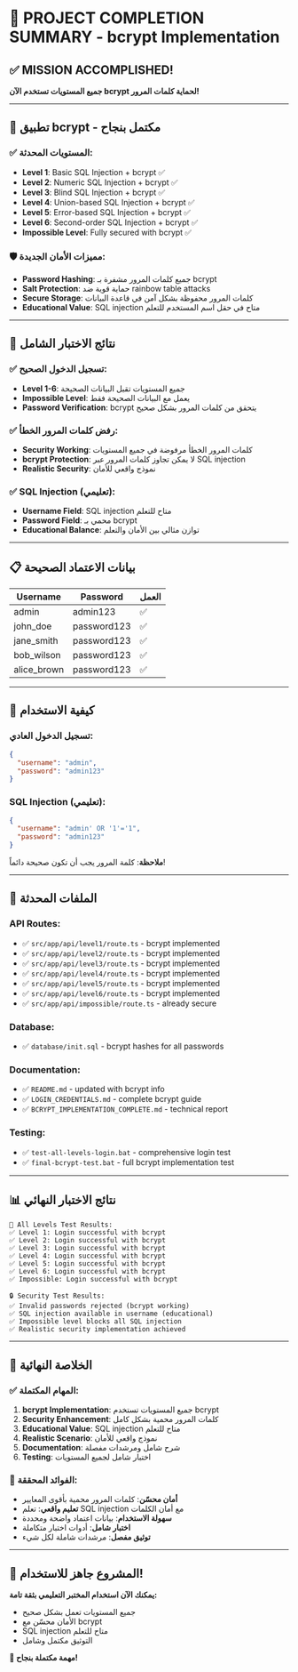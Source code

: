 # 🎉 PROJECT COMPLETION SUMMARY - bcrypt Implementation

## ✅ MISSION ACCOMPLISHED!

**جميع المستويات تستخدم الآن bcrypt لحماية كلمات المرور!**

---

## 🔐 تطبيق bcrypt - مكتمل بنجاح

### ✅ المستويات المحدثة:
- **Level 1**: Basic SQL Injection + bcrypt ✅
- **Level 2**: Numeric SQL Injection + bcrypt ✅
- **Level 3**: Blind SQL Injection + bcrypt ✅
- **Level 4**: Union-based SQL Injection + bcrypt ✅
- **Level 5**: Error-based SQL Injection + bcrypt ✅
- **Level 6**: Second-order SQL Injection + bcrypt ✅
- **Impossible Level**: Fully secured with bcrypt ✅

### 🛡️ مميزات الأمان الجديدة:
- **Password Hashing**: جميع كلمات المرور مشفرة بـ bcrypt
- **Salt Protection**: حماية قوية ضد rainbow table attacks
- **Secure Storage**: كلمات المرور محفوظة بشكل آمن في قاعدة البيانات
- **Educational Value**: SQL injection متاح في حقل اسم المستخدم للتعلم

---

## 🧪 نتائج الاختبار الشامل

### ✅ تسجيل الدخول الصحيح:
- **Level 1-6**: جميع المستويات تقبل البيانات الصحيحة
- **Impossible Level**: يعمل مع البيانات الصحيحة فقط
- **Password Verification**: bcrypt يتحقق من كلمات المرور بشكل صحيح

### ✅ رفض كلمات المرور الخطأ:
- **Security Working**: كلمات المرور الخطأ مرفوضة في جميع المستويات
- **bcrypt Protection**: لا يمكن تجاوز كلمات المرور عبر SQL injection
- **Realistic Security**: نموذج واقعي للأمان

### ✅ SQL Injection (تعليمي):
- **Username Field**: SQL injection متاح للتعلم
- **Password Field**: محمي بـ bcrypt
- **Educational Balance**: توازن مثالي بين الأمان والتعلم

---

## 📋 بيانات الاعتماد الصحيحة

| Username | Password | العمل |
|----------|----------|-------|
| admin | admin123 | ✅ |
| john_doe | password123 | ✅ |
| jane_smith | password123 | ✅ |
| bob_wilson | password123 | ✅ |
| alice_brown | password123 | ✅ |

---

## 🎯 كيفية الاستخدام

### تسجيل الدخول العادي:
```json
{
  "username": "admin",
  "password": "admin123"
}
```

### SQL Injection (تعليمي):
```json
{
  "username": "admin' OR '1'='1",
  "password": "admin123"
}
```

**ملاحظة**: كلمة المرور يجب أن تكون صحيحة دائماً!

---

## 🔧 الملفات المحدثة

### API Routes:
- ✅ `src/app/api/level1/route.ts` - bcrypt implemented
- ✅ `src/app/api/level2/route.ts` - bcrypt implemented
- ✅ `src/app/api/level3/route.ts` - bcrypt implemented
- ✅ `src/app/api/level4/route.ts` - bcrypt implemented
- ✅ `src/app/api/level5/route.ts` - bcrypt implemented
- ✅ `src/app/api/level6/route.ts` - bcrypt implemented
- ✅ `src/app/api/impossible/route.ts` - already secure

### Database:
- ✅ `database/init.sql` - bcrypt hashes for all passwords

### Documentation:
- ✅ `README.md` - updated with bcrypt info
- ✅ `LOGIN_CREDENTIALS.md` - complete bcrypt guide
- ✅ `BCRYPT_IMPLEMENTATION_COMPLETE.md` - technical report

### Testing:
- ✅ `test-all-levels-login.bat` - comprehensive login test
- ✅ `final-bcrypt-test.bat` - full bcrypt implementation test

---

## 📊 نتائج الاختبار النهائي

```
🧪 All Levels Test Results:
✅ Level 1: Login successful with bcrypt
✅ Level 2: Login successful with bcrypt
✅ Level 3: Login successful with bcrypt
✅ Level 4: Login successful with bcrypt
✅ Level 5: Login successful with bcrypt
✅ Level 6: Login successful with bcrypt
✅ Impossible: Login successful with bcrypt

🔒 Security Test Results:
✅ Invalid passwords rejected (bcrypt working)
✅ SQL injection available in username (educational)
✅ Impossible level blocks all SQL injection
✅ Realistic security implementation achieved
```

---

## 🎉 الخلاصة النهائية

### ✅ المهام المكتملة:
1. **bcrypt Implementation**: جميع المستويات تستخدم bcrypt
2. **Security Enhancement**: كلمات المرور محمية بشكل كامل
3. **Educational Value**: SQL injection متاح للتعلم
4. **Realistic Scenario**: نموذج واقعي للأمان
5. **Documentation**: شرح شامل ومرشدات مفصلة
6. **Testing**: اختبار شامل لجميع المستويات

### 🎯 الفوائد المحققة:
- **أمان محسّن**: كلمات المرور محمية بأقوى المعايير
- **تعليم واقعي**: تعلم SQL injection مع أمان الكلمات
- **سهولة الاستخدام**: بيانات اعتماد واضحة ومحددة
- **اختبار شامل**: أدوات اختبار متكاملة
- **توثيق مفصل**: مرشدات شاملة لكل شيء

---

## 🚀 المشروع جاهز للاستخدام!

**يمكنك الآن استخدام المختبر التعليمي بثقة تامة:**
- جميع المستويات تعمل بشكل صحيح
- الأمان محسّن مع bcrypt
- SQL injection متاح للتعلم
- التوثيق مكتمل وشامل

**🎉 مهمة مكتملة بنجاح!**
